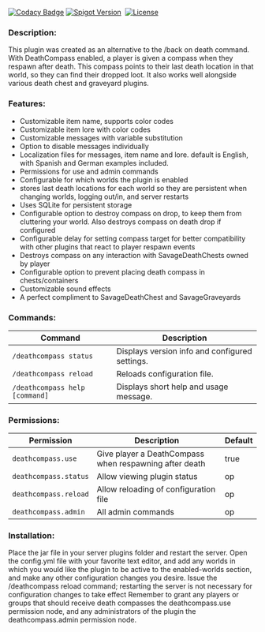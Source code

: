 [![Codacy Badge](https://app.codacy.com/project/badge/Grade/203cd1e762604fdbaecff754b8e48570)](https://app.codacy.com/gh/winterhavenmc/SavageDeathCompass/dashboard?utm_source=gh&utm_medium=referral&utm_content=&utm_campaign=Badge_grade)
[![Spigot Version](https://badgen.net/static/spigot-api/1.21.7?color=yellow)](https://spigotmc.org)
&nbsp;[![License](https://badgen.net/static/license/GPLv3)](https://www.gnu.org/licenses/gpl-3.0)

### Description:

This plugin was created as an alternative to the /back on death command. With DeathCompass enabled, a player is given a compass when they respawn after death. This compass points to their last death location in that world, so they can find their dropped loot. It also works well alongside various death chest and graveyard plugins.

### Features:

* Customizable item name, supports color codes
* Customizable item lore with color codes
* Customizable messages with variable substitution
* Option to disable messages individually
* Localization files for messages, item name and lore. default is English, with Spanish and German examples included.
* Permissions for use and admin commands
* Configurable for which worlds the plugin is enabled
* stores last death locations for each world so they are persistent when changing worlds, logging out/in, and server restarts
* Uses SQLite for persistent storage
* Configurable option to destroy compass on drop, to keep them from cluttering your world. Also destroys compass on death drop if configured
* Configurable delay for setting compass target for better compatibility with other plugins that react to player respawn events
* Destroys compass on any interaction with SavageDeathChests owned by player
* Configurable option to prevent placing death compass in chests/containers
* Customizable sound effects
* A perfect compliment to SavageDeathChest and SavageGraveyards

### Commands:

| Command                        | Description                                    |
|--------------------------------|------------------------------------------------|
| `/deathcompass status`         | Displays version info and configured settings. |
| `/deathcompass reload`         | Reloads configuration file.                    |
| `/deathcompass help [command]` | Displays short help and usage message.         |

### Permissions:

| Permission            | Description                                            | Default |
|-----------------------|--------------------------------------------------------|---------|
| `deathcompass.use`    | Give player a DeathCompass when respawning after death | true    |
| `deathcompass.status` | Allow viewing plugin status                            | op      |
| `deathcompass.reload` | Allow reloading of configuration file	                 | op      |
| `deathcompass.admin`  | All admin commands                                     | op      |

### Installation:

Place the jar file in your server plugins folder and restart the server.
Open the config.yml file with your favorite text editor, and add any worlds in which you would like the plugin to be active to the enabled-worlds section, and make any other configuration changes you desire.
Issue the /deathcompass reload command; restarting the server is not necessary for configuration changes to take effect
Remember to grant any players or groups that should receive death compasses the deathcompass.use permission node, and any administrators of the plugin the deathcompass.admin permission node.
